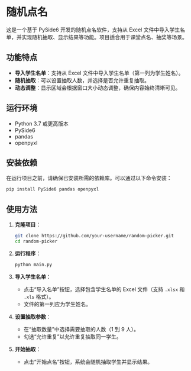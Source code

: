 # 随机点名

这是一个基于 PySide6 开发的随机点名软件，支持从 Excel 文件中导入学生名单，并实现随机抽取、显示结果等功能。项目适合用于课堂点名、抽奖等场景。

## 功能特点

- **导入学生名单**：支持从 Excel 文件中导入学生名单（第一列为学生姓名）。
- **随机抽取**：可以设置抽取人数，并选择是否允许重复抽取。
- **动态调整**：显示区域会根据窗口大小动态调整，确保内容始终清晰可见。

## 运行环境

- Python 3.7 或更高版本
- PySide6
- pandas
- openpyxl

## 安装依赖

在运行项目之前，请确保已安装所需的依赖库。可以通过以下命令安装：

```bash
pip install PySide6 pandas openpyxl
```

## 使用方法

1. **克隆项目**：

   ```bash
   git clone https://github.com/your-username/random-picker.git
   cd random-picker
   ```

2. **运行程序**：

   ```bash
   python main.py
   ```

3. **导入学生名单**：
   - 点击“导入名单”按钮，选择包含学生名单的 Excel 文件（支持 `.xlsx` 和 `.xls` 格式）。
   - 文件的第一列应为学生姓名。

4. **设置抽取参数**：
   - 在“抽取数量”中选择需要抽取的人数（1 到 9 人）。
   - 勾选“允许重复”以允许重复抽取同一学生。

5. **开始抽取**：
   - 点击“开始点名”按钮，系统会随机抽取学生并显示结果。